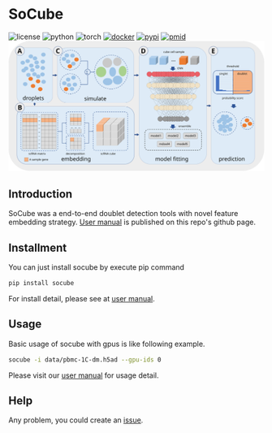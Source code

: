 # SoCube
![license](https://img.shields.io/badge/license-MIT%20License-blue.svg)
![python](https://img.shields.io/badge/python->=3.7-success.svg)
![torch](https://img.shields.io/badge/torch->=1.8.1-success.svg)
[![docker](https://img.shields.io/badge/docker-support-success.svg)](https://hub.docker.com/r/gcszhn/socube)
[![pypi](https://img.shields.io/badge/pypi-release-blue.svg)](https://pypi.org/project/socube/)
[![pmid](https://img.shields.io/badge/PMID-NOT%20available-red.svg)](https://pubmed.ncbi.nlm.nih.gov/)
<img src="fig/workflow.svg" alt="SoCube Workflow">

## Introduction
SoCube was a end-to-end doublet detection tools with novel feature embedding strategy. [User manual](https://www.gcszhn.top/socube/) is published on this repo's github page.

## Installment
You can just install socube by execute pip command
```bash
pip install socube
```
For install detail, please see at [user manual](https://www.gcszhn.top/socube/).
## Usage
Basic usage of socube with gpus is like following example.
```bash
socube -i data/pbmc-1C-dm.h5ad --gpu-ids 0
```
Please visit our [user manual](https://www.gcszhn.top/socube/) for usage detail.

## Help
Any problem, you could create an [issue](https://github.com/GCS-ZHN/socube/issues).